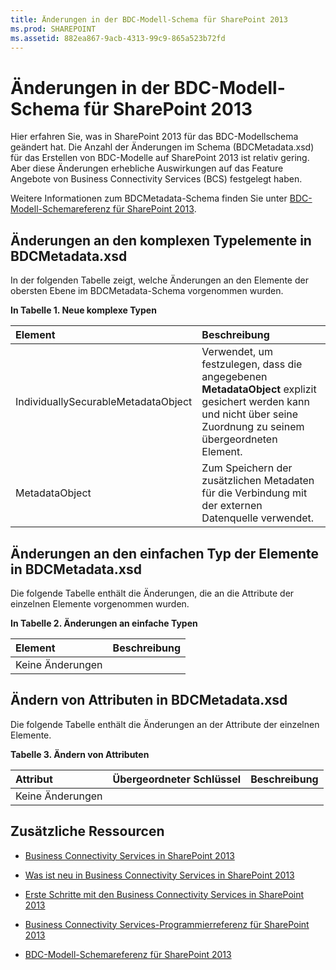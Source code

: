 ```yaml
---
title: Änderungen in der BDC-Modell-Schema für SharePoint 2013
ms.prod: SHAREPOINT
ms.assetid: 882ea867-9acb-4313-99c9-865a523b72fd
---
```



# Änderungen in der BDC-Modell-Schema für SharePoint 2013
Hier erfahren Sie, was in SharePoint 2013 für das BDC-Modellschema geändert hat.
Die Anzahl der Änderungen im Schema (BDCMetadata.xsd) für das Erstellen von BDC-Modelle auf SharePoint 2013 ist relativ gering. Aber diese Änderungen erhebliche Auswirkungen auf das Feature Angebote von Business Connectivity Services (BCS) festgelegt haben.
  
    
    

Weitere Informationen zum BDCMetadata-Schema finden Sie unter  [BDC-Modell-Schemareferenz für SharePoint 2013](bdc-model-schema-reference-for-sharepoint-2013.md).
## Änderungen an den komplexen Typelemente in BDCMetadata.xsd
<a name="bkmk_ChangesToElements"> </a>

In der folgenden Tabelle zeigt, welche Änderungen an den Elemente der obersten Ebene im BDCMetadata-Schema vorgenommen wurden.
  
    
    

**In Tabelle 1. Neue komplexe Typen**


|**Element**|**Beschreibung**|
|:-----|:-----|
|IndividuallySecurableMetadataObject <br/> |Verwendet, um festzulegen, dass die angegebenen **MetadataObject** explizit gesichert werden kann und nicht über seine Zuordnung zu seinem übergeordneten Element. <br/> |
|MetadataObject <br/> |Zum Speichern der zusätzlichen Metadaten für die Verbindung mit der externen Datenquelle verwendet. <br/> |
   

## Änderungen an den einfachen Typ der Elemente in BDCMetadata.xsd
<a name="bkmk_ChangesToSimpleTypes"> </a>

Die folgende Tabelle enthält die Änderungen, die an die Attribute der einzelnen Elemente vorgenommen wurden.
  
    
    

**In Tabelle 2. Änderungen an einfache Typen**


|**Element**|**Beschreibung**|
|:-----|:-----|
|Keine Änderungen <br/> ||
   

## Ändern von Attributen in BDCMetadata.xsd
<a name="bkmk_ChangesToAttributes"> </a>

Die folgende Tabelle enthält die Änderungen an der Attribute der einzelnen Elemente.
  
    
    

**Tabelle 3. Ändern von Attributen**


|**Attribut**|**Übergeordneter Schlüssel**|**Beschreibung**|
|:-----|:-----|:-----|
|Keine Änderungen <br/> |||
   

## Zusätzliche Ressourcen
<a name="bkmk_AdditionalResources"> </a>


-  [Business Connectivity Services in SharePoint 2013](business-connectivity-services-in-sharepoint-2013.md)
    
  
-  [Was ist neu in Business Connectivity Services in SharePoint 2013](what-s-new-in-business-connectivity-services-in-sharepoint-2013.md)
    
  
-  [Erste Schritte mit den Business Connectivity Services in SharePoint 2013](get-started-with-business-connectivity-services-in-sharepoint-2013.md)
    
  
-  [Business Connectivity Services-Programmierreferenz für SharePoint 2013](business-connectivity-services-programmers-reference-for-sharepoint-2013.md)
    
  
-  [BDC-Modell-Schemareferenz für SharePoint 2013](bdc-model-schema-reference-for-sharepoint-2013.md)
    
  

